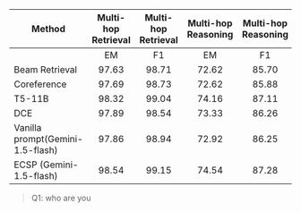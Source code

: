 |        Method            | Multi-hop Retrieval| Multi-hop Retrieval | Multi-hop Reasoning | Multi-hop Reasoning |
|--------------------------|:------------------:|:------------------:|:------------------:|:------------------:|
|                                      |        EM           |        F1           |        EM           |        F1           |
| Beam Retrieval                       |        97.63        |        98.71        |        72.62        |        85.70        |
| Coreference                          |        97.69        |        98.73        |        72.62        |        85.88        |
| T5-11B                               |        98.32        |        99.04        |        74.16        |        87.11        |
| DCE                                  |        97.89        |        98.54        |        73.33        |        86.26        |
| Vanilla prompt(Gemini-1.5-flash)     |        97.86        |        98.94        |        72.92        |        86.25        |
| ECSP (Gemini-1.5-flash)              |        98.54        |        99.15        |        74.54        |        87.28        |


> Q1: who are you 
